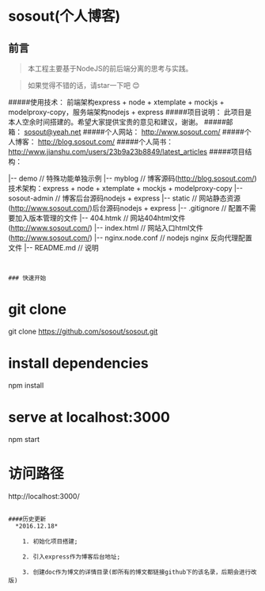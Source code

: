 # sosout(个人博客)

## 前言
>  本工程主要基于NodeJS的前后端分离的思考与实践。

>  如果觉得不错的话，请star一下吧 😊

#####使用技术： 前端架构express + node + xtemplate + mockjs + modelproxy-copy，服务端架构nodejs + express
#####项目说明： 此项目是本人空余时间搭建的。希望大家提供宝贵的意见和建议，谢谢。
#####邮&emsp;&emsp;&ensp;箱： sosout@yeah.net
#####个人网站： http://www.sosout.com/
#####个人博客： http://blog.sosout.com/
#####个人简书： http://www.jianshu.com/users/23b9a23b8849/latest_articles
#####项目结构： 

|-- demo                         	 // 特殊功能单独示例
|-- myblog                           // 博客源码(http://blog.sosout.com/)技术架构：express + node + xtemplate + mockjs + modelproxy-copy
|-- sosout-admin                     // 博客后台源码nodejs + express
|-- static                           // 网站静态资源(http://www.sosout.com/)后台源码nodejs + express
|-- .gitignore                       // 配置不需要加入版本管理的文件
|-- 404.htmk                         // 网站404html文件(http://www.sosout.com/)
|-- index.html                       // 网站入口html文件(http://www.sosout.com/)
|-- nginx.node.conf                  // nodejs nginx 反向代理配置文件
|-- README.md                        // 说明
```


### 快速开始

```
# git clone
git clone https://github.com/sosout/sosout.git
 
# install dependencies
npm install

# serve at localhost:3000
npm start

# 访问路径
http://localhost:3000/
```

####历史更新
  *2016.12.18*

  	1. 初始化项目搭建;

  	2. 引入express作为博客后台地址;

  	3. 创建doc作为博文的详情目录(即所有的博文都链接github下的该名录，后期会进行改版)
